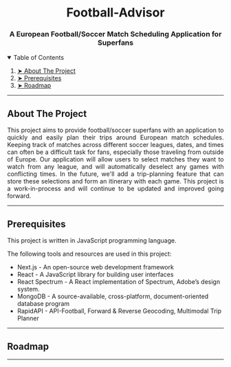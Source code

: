<h1 align="center"> Football-Advisor </h1>
<h3 align="center"> A European Football/Soccer Match Scheduling Application for Superfans </h3> 

<details open="open">
  <summary>Table of Contents</summary>
  <ol>
    <li><a href="#about-the-project"> ➤ About The Project</a></li>
    <li><a href="#prerequisites"> ➤ Prerequisites</a></li>
    <li><a href="#roadmap"> ➤ Roadmap</a></li>
  </ol>
</details>

<hr>

<!-- ABOUT THE PROJECT -->
<h2 id="about-the-project"> About The Project</h2>

<p align="justify"> 
  This project aims to provide football/soccer superfans with an application to quickly and easily plan their trips around European match schedules. Keeping track of matches across different soccer leagues, dates, and times can often be a difficult task for fans, especially those traveling from outside of Europe. Our application will allow users to select matches they want to watch from any league, and will automatically deselect any games with conflicting times. In the future, we'll add a trip-planning feature that can store these selections and form an itinerary with each game. This project is a work-in-process and will continue to be updated and improved going forward.
</p>

<hr>

<!-- PREREQUISITES -->
<h2 id="prerequisites"> Prerequisites</h2>

This project is written in JavaScript programming language.

The following tools and resources are used in this project:
* Next.js - An open-source web development framework
* React - A JavaScript library for building user interfaces
* React Spectrum - A React implementation of Spectrum, Adobe’s design system.
* MongoDB - A source-available, cross-platform, document-oriented database program
* RapidAPI - API-Football, Forward & Reverse Geocoding, Multimodal Trip Planner

<hr>

<!-- ROADMAP -->
<h2 id="roadmap"> Roadmap</h2>

<p align="justify"> 
</p>

<hr>
